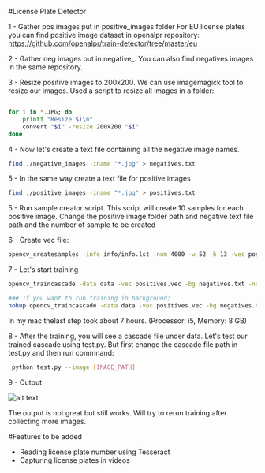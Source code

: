 #License Plate Detector


1 - Gather pos images put in positive_images folder
For EU license plates you can find positive image dataset in openalpr repository: 
https://github.com/openalpr/train-detector/tree/master/eu

2 - Gather neg images put in negative_.
You can also find negatives images in the same repository.


3 - Resize positive images to 200x200. We can use imagemagick tool to resize our images. Used a script to resize all images in a folder:

```bash

for i in *.JPG; do
    printf "Resize $i\n"
    convert "$i" -resize 200x200 "$i"
done

```

4 - Now let's create a text file containing all the negative image names.

```bash
find ./negative_images -iname "*.jpg" > negatives.txt
```
5 - In the same way create a text file for positive images

```bash
find ./positive_images -iname "*.jpg" > positives.txt
```

5 - Run sample creator script. This script will create 10 samples for each positive image. Change the positive image folder path and negative text file path and the number of sample to be created


6 - Create vec file: 
```bash
opencv_createsamples -info info/info.lst -num 4000 -w 52 -h 13 -vec positives.vec
```

7 - Let's start training
```bash
opencv_traincascade -data data -vec positives.vec -bg negatives.txt -numPos 3800 -numNeg 1900 -numStages 10 -w 52 -h 13

### If you want to run training in background;
nohup opencv_traincascade -data data -vec positives.vec -bg negatives.txt -numPos 3800 -numNeg 1900 -numStages 10 -w 52 -h 13 &
```

In my mac thelast step took about 7 hours. (Processor: i5, Memory: 8 GB)

8 - After the training, you will see a cascade file under data. Let's test our trained cascade using test.py. But first change the cascade file path in test.py and then run commnand:

```bash
 python test.py --image [IMAGE_PATH]
```

9 - Output

![alt text](https://raw.githubusercontent.com/muratlutfigoncu/turkish-license-plate-detector/master/output/output.png)

The output is not great but still works. Will try to rerun training after collecting more images.


#Features to be added

- Reading license plate number using Tesseract
- Capturing license plates in videos